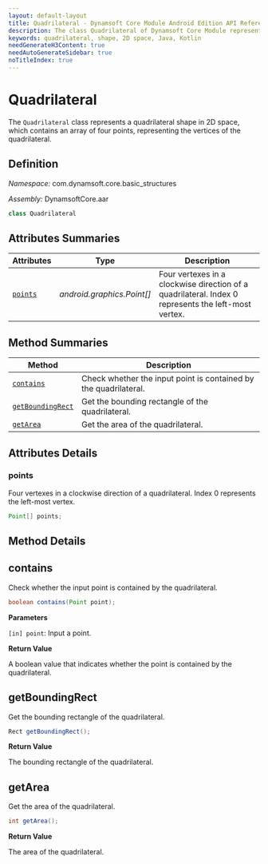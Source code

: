 ```yaml
---
layout: default-layout
title: Quadrilateral - Dynamsoft Core Module Android Edition API Reference
description: The class Quadrilateral of Dynamsoft Core Module represents a quadrilateral shape in 2D space, which contains an array of four points, representing the vertices of the quadrilateral.
keywords: quadrilateral, shape, 2D space, Java, Kotlin
needGenerateH3Content: true
needAutoGenerateSidebar: true
noTitleIndex: true
---
```


# Quadrilateral

The `Quadrilateral` class represents a quadrilateral shape in 2D space, which contains an array of four points, representing the vertices of the quadrilateral.

## Definition

*Namespace:* com.dynamsoft.core.basic_structures

*Assembly:* DynamsoftCore.aar

```java
class Quadrilateral
```

## Attributes Summaries

| Attributes | Type | Description |
| ---------- | ---- | ----------- |
| [`points`](#points) | *android.graphics.Point[]* | Four vertexes in a clockwise direction of a quadrilateral. Index 0 represents the left-most vertex. |

## Method Summaries

| Method | Description |
| ------ | ----------- |
| [`contains`](#contains) | Check whether the input point is contained by the quadrilateral. |
| [`getBoundingRect`](#getboundingrect) | Get the bounding rectangle of the quadrilateral. |
| [`getArea`](#getarea) | Get the area of the quadrilateral. |

## Attributes Details

### points

Four vertexes in a clockwise direction of a quadrilateral. Index 0 represents the left-most vertex.

```java
Point[] points;
```

## Method Details

## contains

Check whether the input point is contained by the quadrilateral.

```java
boolean contains(Point point);
```

**Parameters**

`[in] point`: Input a point.

**Return Value**

A boolean value that indicates whether the point is contained by the quadrilateral.

## getBoundingRect

Get the bounding rectangle of the quadrilateral.

```java
Rect getBoundingRect();
```

**Return Value**

The bounding rectangle of the quadrilateral.

## getArea

Get the area of the quadrilateral.

```java
int getArea();
```

**Return Value**

The area of the quadrilateral.
